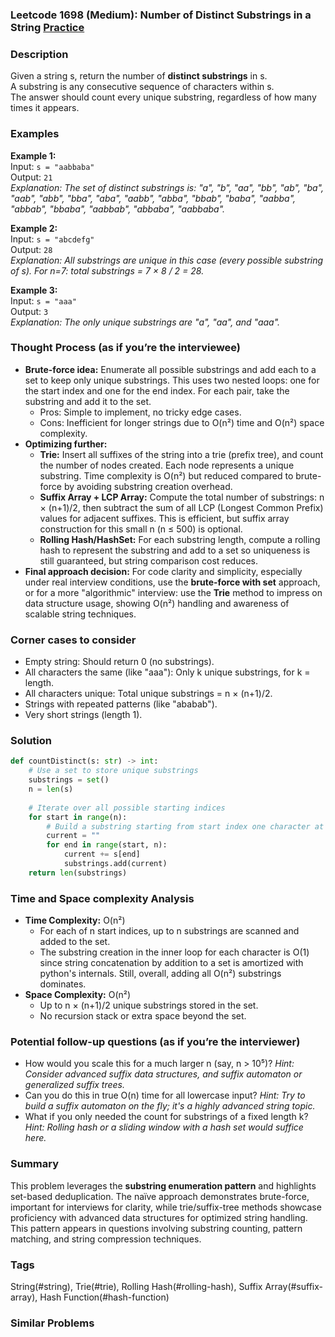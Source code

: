 ### Leetcode 1698 (Medium): Number of Distinct Substrings in a String [Practice](https://leetcode.com/problems/number-of-distinct-substrings-in-a-string)

### Description  
Given a string s, return the number of **distinct substrings** in s.  
A substring is any consecutive sequence of characters within s.  
The answer should count every unique substring, regardless of how many times it appears.

### Examples  

**Example 1:**  
Input: `s = "aabbaba"`  
Output: `21`  
*Explanation: The set of distinct substrings is: "a", "b", "aa", "bb", "ab", "ba", "aab", "abb", "bba", "aba", "aabb", "abba", "bbab", "baba", "aabba", "abbab", "bbaba", "aabbab", "abbaba", "aabbaba".*

**Example 2:**  
Input: `s = "abcdefg"`  
Output: `28`  
*Explanation: All substrings are unique in this case (every possible substring of s). For n=7: total substrings = 7 × 8 / 2 = 28.*

**Example 3:**  
Input: `s = "aaa"`  
Output: `3`  
*Explanation: The only unique substrings are "a", "aa", and "aaa".*

### Thought Process (as if you’re the interviewee)  

- **Brute-force idea:** Enumerate all possible substrings and add each to a set to keep only unique substrings. This uses two nested loops: one for the start index and one for the end index. For each pair, take the substring and add it to the set.
    - Pros: Simple to implement, no tricky edge cases.
    - Cons: Inefficient for longer strings due to O(n²) time and O(n²) space complexity.
- **Optimizing further:**  
    - **Trie:** Insert all suffixes of the string into a trie (prefix tree), and count the number of nodes created. Each node represents a unique substring. Time complexity is O(n²) but reduced compared to brute-force by avoiding substring creation overhead.
    - **Suffix Array + LCP Array:** Compute the total number of substrings: n × (n+1)/2, then subtract the sum of all LCP (Longest Common Prefix) values for adjacent suffixes. This is efficient, but suffix array construction for this small n (n ≤ 500) is optional.
    - **Rolling Hash/HashSet:** For each substring length, compute a rolling hash to represent the substring and add to a set so uniqueness is still guaranteed, but string comparison cost reduces.  
- **Final approach decision:** For code clarity and simplicity, especially under real interview conditions, use the **brute-force with set** approach, or for a more "algorithmic" interview: use the **Trie** method to impress on data structure usage, showing O(n²) handling and awareness of scalable string techniques.

### Corner cases to consider  
- Empty string: Should return 0 (no substrings).
- All characters the same (like "aaa"): Only k unique substrings, for k = length.
- All characters unique: Total unique substrings = n × (n+1)/2.
- Strings with repeated patterns (like "ababab").
- Very short strings (length 1).

### Solution

```python
def countDistinct(s: str) -> int:
    # Use a set to store unique substrings
    substrings = set()
    n = len(s)
    
    # Iterate over all possible starting indices
    for start in range(n):
        # Build a substring starting from start index one character at a time
        current = ""
        for end in range(start, n):
            current += s[end]
            substrings.add(current)
    return len(substrings)
```

### Time and Space complexity Analysis  

- **Time Complexity:** O(n²)
    - For each of n start indices, up to n substrings are scanned and added to the set.
    - The substring creation in the inner loop for each character is O(1) since string concatenation by addition to a set is amortized with python's internals. Still, overall, adding all O(n²) substrings dominates.
- **Space Complexity:** O(n²)
    - Up to n × (n+1)/2 unique substrings stored in the set.
    - No recursion stack or extra space beyond the set.

### Potential follow-up questions (as if you’re the interviewer)  

- How would you scale this for a much larger n (say, n > 10⁵)?
  *Hint: Consider advanced suffix data structures, and suffix automaton or generalized suffix trees.*
- Can you do this in true O(n) time for all lowercase input?
  *Hint: Try to build a suffix automaton on the fly; it's a highly advanced string topic.*
- What if you only needed the count for substrings of a fixed length k?
  *Hint: Rolling hash or a sliding window with a hash set would suffice here.*

### Summary
This problem leverages the **substring enumeration pattern** and highlights set-based deduplication. The naïve approach demonstrates brute-force, important for interviews for clarity, while trie/suffix-tree methods showcase proficiency with advanced data structures for optimized string handling. This pattern appears in questions involving substring counting, pattern matching, and string compression techniques.

### Tags
String(#string), Trie(#trie), Rolling Hash(#rolling-hash), Suffix Array(#suffix-array), Hash Function(#hash-function)

### Similar Problems
